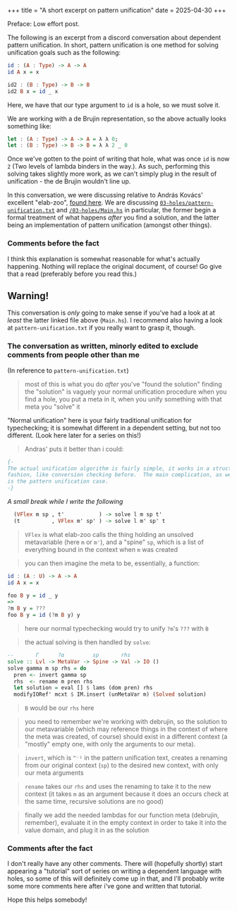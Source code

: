 +++
title = "A short excerpt on pattern unification"
date = 2025-04-30
+++

Preface: Low effort post.

The following is an excerpt from a discord conversation about dependent pattern unification. In short, pattern unification is one method for solving
unification goals such as the following:

```haskell
id : (A : Type) -> A -> A
id A x = x

id2 : (B : Type) -> B -> B
id2 B x = id _ x
```

Here, we have that our type argument to `id` is a hole, so we must solve it. 

We are working with a de Brujin representation, so the above actually looks something like:
```haskell
let : (A : Type) -> A -> A = λ λ 0;
let : (B : Type) -> B -> B = λ λ 2 _ 0
```

Once we've gotten to the point of writing that hole, what was once `id` is now `2` (Two levels of lambda binders in the way.). As such, performing this
solving takes slightly more work, as we can't simply plug in the result of unification - the de Brujin wouldn't line up.

In this conversation, we were discussing relative to András Kovács' excellent "elab-zoo", <a href="https://github.com/AndrasKovacs/elaboration-zoo/">found here</a>.
We are discussing <a href="https://github.com/AndrasKovacs/elaboration-zoo/blob/master/03-holes/pattern-unification.txt">`03-holes/pattern-unification.txt`</a> and <a href="https://github.com/AndrasKovacs/elaboration-zoo/blob/master/03-holes/Main.hs">`/03-holes/Main.hs`</a> in particular, the former begin a formal treatment of what happens *after* you find a solution, and the latter being an implementation of pattern unification (amongst other things).

### Comments before the fact

I think this explanation is somewhat reasonable for what's actually happening. Nothing will replace the original document, of course! Go give that a read (preferably before you read this.)

## Warning!

This conversation is *only* going to make sense if you've had a look at at *least* the latter linked file above (`Main.hs`). I recommend also having a look at `pattern-unification.txt` if you really want to grasp it, though.

### The conversation as written, minorly edited to exclude comments from people other than me

(In reference to `pattern-unification.txt`)

> most of this is what you do *after* you've "found the solution"
> finding the "solution" is vaguely your normal unification procedure
> when you find a hole, you put a meta in it, when you unify something with that meta you "solve" it

"Normal unification" here is your fairly traditional unification for typechecking; it is somewhat different in a dependent setting, but not
too different. (Look here later for a series on this!)

> Andras' puts it better than i could:

```hs
{-
The actual unification algorithm is fairly simple, it works in a structural
fashion, like conversion checking before.  The main complication, as we've seen,
is the pattern unification case.
-}
```

*A small break while I write the following*

```hs
  (VFlex m sp , t'           ) -> solve l m sp t'
  (t          , VFlex m' sp' ) -> solve l m' sp' t
```

> `VFlex` is what elab-zoo calls the thing holding an unsolved metavariable (here `m` or `m'`), and a "spine" `sp`, which is a list of everything bound in the context when `m` was created

> you can then imagine the meta to be, essentially, a function:

```hs
id : (A : U) -> A -> A
id A x = x

foo B y = id _ y
=>
?m B y = ???
foo B y = id (?m B y) y
```

> here our normal typechecking would try to unify `?m`'s `???` with `B`

> the actual solving is then handled by `solve`:

```hs
--       Γ      ?α         sp       rhs
solve :: Lvl -> MetaVar -> Spine -> Val -> IO ()
solve gamma m sp rhs = do
  pren <- invert gamma sp
  rhs  <- rename m pren rhs
  let solution = eval [] $ lams (dom pren) rhs
  modifyIORef' mcxt $ IM.insert (unMetaVar m) (Solved solution)
```
> `B` would be our `rhs` here

> you need to remember we're working with debrujin, so the solution to our metavariable (which may reference things in the context of where the meta was created, of course) should exist in a different context (a "mostly" empty one, with only the arguments to our meta). 

> `invert`, which is `^⁻¹` in the pattern unification text, creates a renaming from our original context (`sp`) to the desired new context, with only our meta arguments

> `rename` takes our `rhs` and uses the renaming to take it to the new context (it takes `m` as an argument because it does an occurs check at the same time, recursive solutions are no good)

> finally we add the needed lambdas for our function meta (debrujin, remember), evaluate it in the empty context in order to take it into the value domain, and plug it in as the solution


### Comments after the fact

I don't really have any other comments. There will (hopefully shortly) start appearing a "tutorial" sort of series on writing a dependent language with holes, so some of this
will definitely come up in that, and I'll probably write some more comments here after i've gone and written that tutorial.

Hope this helps somebody!
